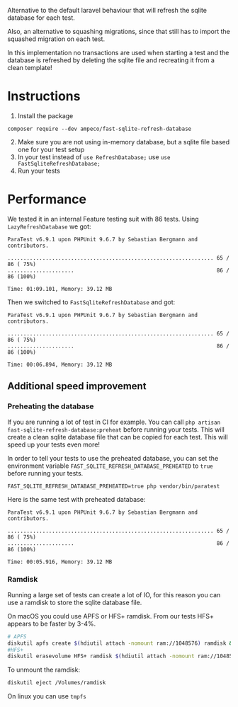Alternative to the default laravel behaviour that will refresh the sqlite database for each test.

Also, an alternative to squashing migrations, since that still has to import the squashed migration on each test.

In this implementation no transactions are used when starting a test and the database is refreshed by deleting the sqlite file and recreating it from a clean template!


# Instructions

1. Install the package
```
composer require --dev ampeco/fast-sqlite-refresh-database
```
2. Make sure you are not using in-memory database, but a sqlite file based one for your test setup
3. In your test instead of `use RefreshDatabase;` use `use FastSqliteRefreshDatabase;`
4. Run your tests

# Performance

We tested it in an internal Feature testing suit with 86 tests. Using `LazyRefreshDatabase` we got:
```
ParaTest v6.9.1 upon PHPUnit 9.6.7 by Sebastian Bergmann and contributors.

................................................................. 65 / 86 ( 75%)
.....................                                             86 / 86 (100%)

Time: 01:09.101, Memory: 39.12 MB
```

Then we switched to `FastSqliteRefreshDatabase` and got:
```
ParaTest v6.9.1 upon PHPUnit 9.6.7 by Sebastian Bergmann and contributors.

................................................................. 65 / 86 ( 75%)
.....................                                             86 / 86 (100%)

Time: 00:06.894, Memory: 39.12 MB
```

## Additional speed improvement

### Preheating the database
If you are running a lot of test in CI for example. You can call `php artisan fast-sqlite-refresh-database:preheat` before running your tests. This will create a clean sqlite database file that can be copied for each test. This will speed up your tests even more!

In order to tell your tests to use the preheated database, you can set the environment variable `FAST_SQLITE_REFRESH_DATABASE_PREHEATED` to `true` before running your tests.
```
FAST_SQLITE_REFRESH_DATABASE_PREHEATED=true php vendor/bin/paratest
```

Here is the same test with preheated database:
```
ParaTest v6.9.1 upon PHPUnit 9.6.7 by Sebastian Bergmann and contributors.

................................................................. 65 / 86 ( 75%)
.....................                                             86 / 86 (100%)

Time: 00:05.916, Memory: 39.12 MB
```

### Ramdisk

Running a large set of tests can create a lot of IO, for this reason you can use a ramdisk to store the sqlite database file.

On macOS you could use APFS or HFS+ ramdisk. From our tests HFS+ appears to be faster by 3-4%.

```bash
# APFS
diskutil apfs create $(hdiutil attach -nomount ram://1048576) ramdisk && touch /Volumes/ramdisk/.metadata_never_index &&  touch /Volumes/ramdisk/.fseventsd/no_log
#HFS+
diskutil erasevolume HFS+ ramdisk $(hdiutil attach -nomount ram://1048576) && touch /Volumes/ramdisk/.metadata_never_index &&  touch /Volumes/ramdisk/.fseventsd/no_log
```

To unmount the ramdisk:
```bash
diskutil eject /Volumes/ramdisk
```

On linux you can use `tmpfs`
